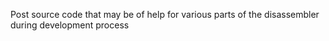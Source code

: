 Post source code that may be of help for various parts of the disassembler during development process